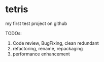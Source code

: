 tetris
======

my first test project on github

TODOs:
1. Code review, BugFixing, clean redundant
2. refactoring, rename, repackaging
3. performance enhancement
